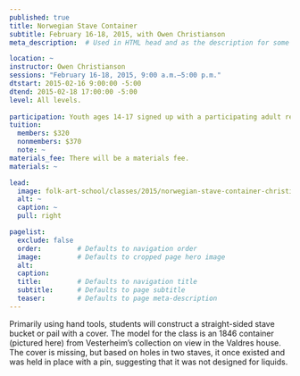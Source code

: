 ```yaml
---
published: true
title: Norwegian Stave Container 
subtitle: February 16-18, 2015, with Owen Christianson 
meta_description:  # Used in HTML head and as the description for some search engines

location: ~
instructor: Owen Christianson 
sessions: "February 16-18, 2015, 9:00 a.m.–5:00 p.m."
dtstart: 2015-02-16 9:00:00 -5:00
dtend: 2015-02-18 17:00:00 -5:00
level: All levels. 
  
participation: Youth ages 14-17 signed up with a participating adult receive a 25% discount.
tuition:
  members: $320
  nonmembers: $370
  note: ~
materials_fee: There will be a materials fee.
materials: ~

lead:
  image: folk-art-school/classes/2015/norwegian-stave-container-christianson.jpg
  alt: ~
  caption: ~
  pull: right

pagelist:
  exclude: false
  order:         # Defaults to navigation order  
  image:         # Defaults to cropped page hero image
  alt:
  caption:
  title:         # Defaults to navigation title
  subtitle:      # Defaults to page subtitle
  teaser:        # Defaults to page meta-description 
---
```

Primarily using hand tools, students will construct a straight-sided stave bucket or pail with a cover. The model for the class is an 1846 container (pictured here) from Vesterheim’s collection on view in the Valdres house. The cover is missing, but based on holes in two staves, it once existed and was held in place with a pin, suggesting that it was not designed for liquids.